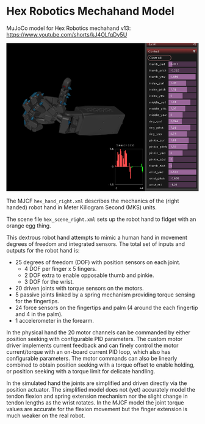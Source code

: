 Hex Robotics Mechahand Model
============================

MuJoCo model for Hex Robotics mechahand v13: https://www.youtube.com/shorts/kJ4OLfqDy5U

![Screenshot of robot hand model in MuJoCo.](/assets/hexrobotics_mujoco_screenshot.png)

The MJCF `hex_hand_right.xml` describes the mechanics of the (right handed) robot hand in Meter Killogram Second (MKS) units.

The scene file `hex_scene_right.xml` sets up the robot hand to fidget with an orange egg thing.

This dextrous robot hand attempts to mimic a human hand in movement degrees of freedom and 
integrated sensors. The total set of inputs and outputs for the robot hand is:
* 25 degrees of freedom (DOF) with position sensors on each joint.
    - 4 DOF per finger x 5 fingers.
    - 2 DOF extra to enable opposable thumb and pinkie.
    - 3 DOF for the wrist.
* 20 driven joints with torque sensors on the motors.
* 5 passive joints linked by a spring mechanism providing torque sensing for the fingertips.
* 24 force sensors on the fingertips and palm (4 around the each fingertip and 4 in the palm).
* 1 accelerometer in the forearm.

In the physical hand the 20 motor channels can be commanded by either position seeking with 
configurable PID parameters. The custom motor driver implements current feedback and can finely 
control the motor current/torque with an on-board current PID loop, which also has configurable
parameters. The motor commands can also be linearly combined to obtain position seeking with
a torque offset to enable holding, or position seeking with a torque limit for delicate handling.

In the simulated hand the joints are simplified and driven directly via the position actuator. The
simplified model does not (yet) accurately model the tendon flexion and spring extension mechanism
nor the slight change in tendon lengths as the wrist rotates. In the MJCF model the joint torque 
values are accurate for the flexion movement but the finger extension is much weaker on the real robot.
